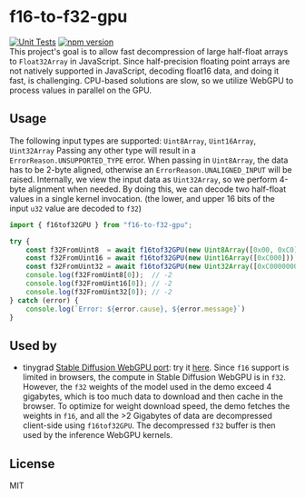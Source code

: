 # f16-to-f32-gpu
[![Unit Tests](https://github.com/wpmed92/f16-to-f32-gpu/actions/workflows/test.yml/badge.svg)](https://github.com/wpmed92/f16-to-f32-gpu/actions/workflows/test.yml) [![npm version](https://img.shields.io/npm/v/f16-to-f32-gpu.svg?style=flat)](https://www.npmjs.com/package/f16-to-f32-gpu)<br>
This project's goal is to allow fast decompression of large half-float arrays to `Float32Array` in JavaScript. Since half-precision floating point arrays are not natively supported in JavaScript, decoding float16 data, and doing it fast, is challenging. CPU-based solutions are slow, so we utilize WebGPU to process values in parallel on the GPU.

## Usage

The following input types are supported: `Uint8Array`, `Uint16Array`, `Uint32Array`
Passing any other type will result in a `ErrorReason.UNSUPPORTED_TYPE` error.
When passing in `Uint8Array`, the data has to be 2-byte aligned, otherwise an `ErrorReason.UNALIGNED_INPUT` will be raised.
Internally, we view the input data as `Uint32Array`, so we perform 4-byte alignment when needed. By doing this, we can decode two half-float values in a single kernel invocation. (the lower, and upper 16 bits of the input `u32` value are decoded to `f32`)

```JavaScript
import { f16tof32GPU } from "f16-to-f32-gpu";

try {
    const f32FromUint8  = await f16tof32GPU(new Uint8Array([0x00, 0xC0]));
    const f32FromUint16 = await f16tof32GPU(new Uint16Array([0xC000]));
    const f32FromUint32 = await f16tof32GPU(new Uint32Array([0xC0000000]));
    console.log(f32FromUint8[0]);  // -2
    console.log(f32FromUint16[0]); // -2
    console.log(f32FromUint32[0]); // -2
} catch (error) {
    console.log(`Error: ${error.cause}, ${error.message}`)
}
```


## Used by

- tinygrad [Stable Diffusion WebGPU port](https://github.com/tinygrad/tinygrad/tree/master/examples/webgpu/stable_diffusion): try it [here](https://softwiredtech.github.io/stable-diffusion-webgpu/). Since `f16` support is limited in browsers, the compute in Stable Diffusion WebGPU is in `f32`. However, the `f32` weights of the model used in the demo exceed 4 gigabytes, which is too much data to download and then cache in the browser. To optimize for weight download speed, the demo fetches the weights in `f16`, and all the >2 Gigabytes of data are decompressed client-side using `f16tof32GPU`. The decompressed `f32` buffer is then used by the inference WebGPU kernels.

## License

MIT
